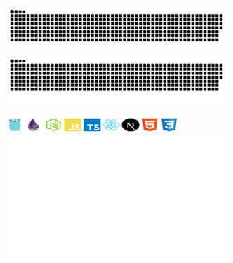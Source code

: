 ![GitHub Snake Light](https://github.com/fernandobandeira/fernandobandeira/blob/output/github-snake.svg#gh-light-mode-only)
![GitHub Snake dark](https://github.com/fernandobandeira/fernandobandeira/blob/output/github-snake-dark.svg#gh-dark-mode-only)

 <div style="display: inline_block"><br>
    <img align="center" alt="Fer-Go" height="30" width="40" src="https://raw.githubusercontent.com/devicons/devicon/master/icons/go/go-original.svg">
    <img align="center" alt="Fer-Elixir" height="30" width="40" src="https://raw.githubusercontent.com/devicons/devicon/master/icons/elixir/elixir-original.svg">
    <img align="center" alt="Fer-Nodejs" height="30" width="40" src="https://raw.githubusercontent.com/devicons/devicon/master/icons/nodejs/nodejs-plain.svg">
  <img align="center" alt="Fer-Js" height="30" width="40" src="https://raw.githubusercontent.com/devicons/devicon/master/icons/javascript/javascript-plain.svg">
  <img align="center" alt="Fer-Ts" height="30" width="40" src="https://raw.githubusercontent.com/devicons/devicon/master/icons/typescript/typescript-plain.svg">
  <img align="center" alt="Fer-React" height="30" width="40" src="https://raw.githubusercontent.com/devicons/devicon/master/icons/react/react-original.svg">
    <img align="center" alt="Fer-Nextjs" height="30" width="40" src="https://raw.githubusercontent.com/devicons/devicon/master/icons/nextjs/nextjs-original.svg">
  <img align="center" alt="Fer-HTML" height="30" width="40" src="https://raw.githubusercontent.com/devicons/devicon/master/icons/html5/html5-original.svg">
  <img align="center" alt="Fer-CSS" height="30" width="40" src="https://raw.githubusercontent.com/devicons/devicon/master/icons/css3/css3-original.svg">
</div>

<br/>

<img align="center" alt="Fer-Metrics" src="https://raw.githubusercontent.com/fernandobandeira/fernandobandeira/master/achievements.svg">
